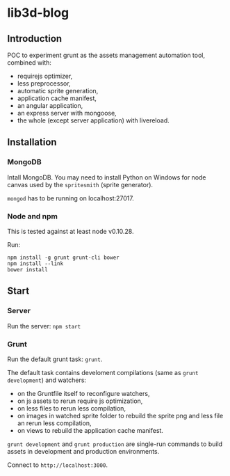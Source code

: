 # lib3d-blog

## Introduction

POC to experiment grunt as the assets management automation tool, combined with:
* requirejs optimizer,
* less preprocessor,
* automatic sprite generation,
* application cache manifest,
* an angular application, 
* an express server with mongoose,
* the whole (except server application) with livereload.

## Installation

### MongoDB

Intall MongoDB. You may need to install Python on Windows for node canvas used by the `spritesmith` (sprite generator).

`mongod` has to be running on localhost:27017.

### Node and npm

This is tested against at least node v0.10.28.

Run:

```
npm install -g grunt grunt-cli bower
npm install --link
bower install
```

## Start

### Server

Run the server: `npm start`

### Grunt

Run the default grunt task: `grunt`.

The default task contains develoment compilations (same as `grunt development`) and watchers:

* on the Gruntfile itself to reconfigure watchers,
* on js assets to rerun require js optimization,
* on less files to rerun less compilation,
* on images in watched sprite folder to rebuild the sprite png and less file an rerun less compilation,
* on views to rebuild the application cache manifest.

`grunt development` and `grunt production` are single-run commands to build assets in development and production environments.

Connect to `http://localhost:3000`.
